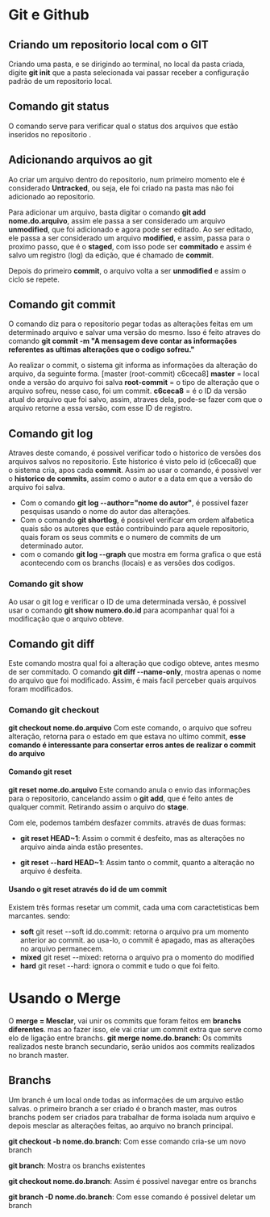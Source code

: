 # Git e Github

## Criando um repositorio local com o GIT
Criando uma pasta, e se dirigindo ao terminal, no local da pasta criada, digite **git init** que a pasta selecionada vai passar receber a configuração padrão de um repositorio local.

## Comando git status

O comando serve para verificar qual o status dos arquivos que estão inseridos no repositorio .

## Adicionando arquivos ao git

Ao criar um arquivo dentro do repositorio, num primeiro momento ele é considerado **Untracked**, ou seja, ele foi criado na pasta mas não foi adicionado ao repositorio.

Para adicionar um arquivo, basta digitar o comando **git add nome.do.arquivo**, assim ele passa a ser considerado um arquivo **unmodified**, que foi adicionado e agora pode ser editado. 
Ao ser editado, ele passa a ser considerado um arquivo **modified**, e assim, passa para o proximo passo, que é o **staged**, com isso pode ser **commitado** e assim é salvo um registro (log) da edição, que é chamado de **commit**.

Depois do primeiro **commit**, o arquivo volta a ser **unmodified** e assim o ciclo se repete.

## Comando git commit

O comando diz para o repositorio pegar todas as alterações feitas em um determinado arquivo e salvar uma versão do mesmo. 
Isso é feito atraves do comando **git commit -m "A mensagem deve contar as informações referentes as ultimas alterações que o codigo sofreu."**

Ao realizar o commit, o sistema git informa as informações da alteração do arquivo, da seguinte forma.
[master (root-commit) c6ceca8] 
**master** = local onde a versão do arquivo foi salva
**root-commit** = o tipo de alteração que o arquivo sofreu, nesse caso, foi um commit.
**c6ceca8** = é o ID da versão atual do arquivo que foi salvo, assim, atraves dela, pode-se fazer com que o arquivo retorne a essa versão, com esse ID de registro.

## Comando git log

Atraves deste comando, é possivel verificar todo o historico de versões dos arquivos salvos no repositorio. Este historico é visto pelo id (c6ceca8) que o sistema cria, apos cada **commit**. 
Assim ao usar o comando, é possivel ver o **historico de commits**, assim como o autor e a data em que a versão do arquivo foi salva.

* Com o comando **git log --author="nome do autor"**, é possivel fazer pesquisas usando o nome do autor das alterações. 
* Com o comando **git shortlog**, é possivel verificar em ordem alfabetica quais são os autores que estão contribuindo para aquele repositorio, quais foram os seus commits e o numero de commits de um determinado autor.
* com o comando **git log --graph** que mostra em forma grafica o que está acontecendo com os branchs (locais) e as versões dos codigos.

### Comando git show

Ao usar o git log e verificar o ID de uma determinada versão, é possivel usar o comando **git show numero.do.id** para acompanhar qual foi a modificação que o arquivo obteve.

## Comando git diff

Este comando mostra qual foi a alteração que codigo obteve, antes mesmo de ser commitado.
O comando **git diff --name-only**, mostra apenas o nome do arquivo que foi modificado. Assim, é mais facil perceber quais arquivos foram modificados.

### Comando git checkout

**git checkout nome.do.arquivo** Com este comando, o arquivo que sofreu alteração, retorna para o estado em que estava no ultimo commit, **esse comando é interessante para consertar erros antes de realizar o commit do arquivo**

#### Comando git reset

**git reset nome.do.arquivo** Este comando anula o envio das informações para o repositorio, cancelando assim o **git add**, que é feito antes de qualquer commit. Retirando assim o arquivo do **stage**.

Com ele, podemos também desfazer commits. através de duas formas: 
* **git reset HEAD~1**: Assim o commit é desfeito, mas as alterações no arquivo ainda ainda estão presentes. 

* **git reset --hard HEAD~1**: Assim tanto o commit, quanto a alteração no arquivo é desfeita.

#### Usando o git reset através do id de um commit

Existem três formas resetar um commit, cada uma com caractetisticas bem marcantes. sendo: 
* **soft** git reset --soft id.do.commit: retorna o arquivo pra um momento anterior ao commit. ao usa-lo, o commit é apagado, mas as alterações no arquivo permanecem.
* **mixed** git reset --mixed: retorna o arquivo pra o momento do modified
* **hard** git reset --hard: ignora o commit e tudo o que foi feito.


# Usando o Merge

O **merge = Mesclar**, vai unir os commits que foram feitos em **branchs diferentes**. mas ao fazer isso, ele vai criar um commit extra que serve como elo de ligação entre branchs.
**git merge nome.do.branch**: Os commits realizados neste branch secundario, serão unidos aos commits realizados no branch master.

## Branchs

Um branch é um local onde todas as informações de um arquivo estão salvas. o primeiro branch a ser criado é o branch master, mas outros branchs podem ser criados para trabalhar de forma isolada num arquivo e depois mesclar as alterações feitas, ao arquivo no branch principal.

**git checkout -b nome.do.branch**: Com esse comando cria-se um novo branch

**git branch**: Mostra os branchs existentes

**git checkout nome.do.branch**: Assim é possivel navegar  entre os branchs

**git branch -D nome.do.branch**: Com esse comando é possivel deletar um branch

